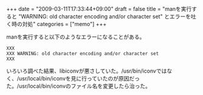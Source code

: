 +++
date = "2009-03-11T17:33:44+09:00"
draft = false
title = "manを実行すると \"WARNING: old character encoding and/or character set\" とエラーを吐く時の対処"
categories = ["memo"]
+++

manを実行すると以下のようなエラーになることがある。

```text
XXX
XXX WARNING: old character encoding and/or character set
XXX 
```

いろいろ調べた結果、libiconvが悪さしていた。/usr/bin/iconvではなく、/usr/local/bin/iconvを見に行っていたのが原因だった。/usr/local/bin/iconvのファイル名を変更したら治った。
